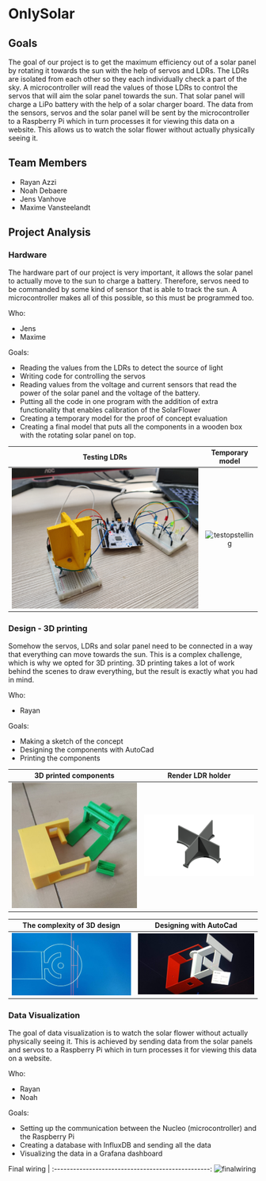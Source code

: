 ﻿# OnlySolar

## Goals

The goal of our project is to get the maximum efficiency out of a solar panel by rotating it towards the sun with the help of servos and LDRs. The LDRs are isolated from each other so they each individually check a part of the sky. A microcontroller will read the values of those LDRs to control the servos that will aim the solar panel towards the sun. That solar panel will charge a LiPo battery with the help of a solar charger board. The data from the sensors, servos and the solar panel will be sent by the microcontroller to a Raspberry Pi which in turn processes it for viewing this data on a website. This allows us to watch the solar flower without actually physically seeing it.

## Team Members

* Rayan Azzi
* Noah Debaere
* Jens Vanhove
* Maxime Vansteelandt

## Project Analysis

### Hardware

The hardware part of our project is very important, it allows the solar panel to actually move to the sun to charge a battery. Therefore, servos need to be commanded by some kind of sensor that is able to track the sun. A microcontroller makes all of this possible, so this must be programmed too.

Who:

* Jens
* Maxime

Goals:

* Reading the values from the LDRs to detect the source of light
* Writing code for controlling the servos
* Reading values from the voltage and current sensors that read the power of the solar panel and the voltage of the battery.
* Putting all the code in one program with the addition of extra functionality that enables calibration of the SolarFlower
* Creating a temporary model for the proof of concept evaluation
* Creating a final model that puts all the components in a wooden box with the rotating solar panel on top.

Testing LDRs                                                 | Temporary model
:-----------------------------------------------------------:|:-------------------------------------------------:
![LDRtestopstelling](./images_readme/ldrtestopstelling.jpg)  |  ![testopstelling](./images_readme/testopstelling.jpg)

### Design - 3D printing

Somehow the servos, LDRs and solar panel need to be connected in a way that everything can move towards the sun. This is a complex challenge, which is why we opted for 3D printing. 3D printing takes a lot of work behind the scenes to draw everything, but the result is exactly what you had in mind.

Who:

* Rayan

Goals:

* Making a sketch of the concept
* Designing the components with AutoCad
* Printing the components

3D printed components                                | Render LDR holder
:--------------------------------------------:|:-------------------------------------------------:
![3Dstukken](./images_readme/3dstukken.jpg)   |  ![renderLDR](./images_readme/renderldrhouder.png)

The complexity of 3D design                               | Designing with AutoCad
:--------------------------------------------:|:-------------------------------------------------:
![blueprint](./images_readme/blueprint3d.jpeg)  |  ![3dpiecestogether](./images_readme/3dstukkensamen.jpeg)

### Data Visualization

The goal of data visualization is to watch the solar flower without actually physically seeing it. This is achieved by sending data from the solar panels and servos to a Raspberry Pi which in turn processes it for viewing this data on a website.

Who:

* Rayan
* Noah

Goals:

* Setting up the communication between the Nucleo (microcontroller) and the Raspberry Pi
* Creating a database with InfluxDB and sending all the data
* Visualizing the data in a Grafana dashboard

Final wiring |
:-------------------------------------------------:
![finalwiring](./images_readme/bekabeling.jpg)
